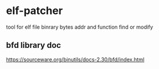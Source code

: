 # elf-patcher
tool for elf file binrary bytes addr and  function find or modify

## bfd library doc

https://sourceware.org/binutils/docs-2.30/bfd/index.html